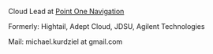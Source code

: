 Cloud Lead at [Point One Navigation](https://pointonenav.com)

Formerly: Hightail, Adept Cloud, JDSU, Agilent Technologies

Mail: michael.kurdziel at gmail.com
